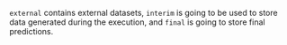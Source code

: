 `external` contains external datasets, `interim` is going to be used to store data generated during the execution, and `final` is going to store final predictions.